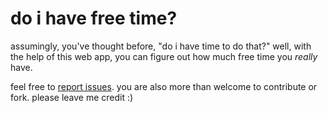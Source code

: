 # do i have free time?
assumingly, you've thought before, "do i have time to do that?" well, with the help of this web app, you can figure out how much free time you *really* have.

feel free to [report issues](https://github.com/jeffreylec/doihavefreetime/issues). you are also more than welcome to contribute or fork. please leave me credit :)